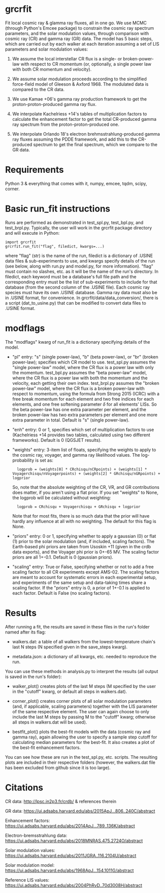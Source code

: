
# grcrfit

Fit local cosmic ray & glamma ray fluxes, all in one go. We use MCMC (through Python's Emcee package) to constrain the cosmic ray spectrum parameters, and the solar modulation values, through comparison with cosmic ray (CR) and gamma ray (GR) data. The model has 5 basic steps, which are carried out by each walker at each iteration assuming a set of LIS parameters and solar modulation values:

1. We assume the local interstellar CR flux is a single- or broken-power-law with respect to CR momentum (or, optionally, a single power law with both CR momentum and velocity).

2. We assume solar modulation proceeds according to the simplified force-field model of Gleeson & Axford 1968. The modulated data is compared to the CR data.

2. We use Kamae +06's gamma ray production framework to get the proton-proton-produced gamma ray flux.

3. We interpolate Kachelriess +14's tables of multiplication factors to calculate the enhancement factor to get the total CR-produced gamma ray spectrum from the proton-proton-produced one.

4. We interpolate Orlando 18's electron brehmsstrahlung-produced gamma ray fluxes assuming the PDDE framework, and add this to the CR-produced spectrum to get the final spectrum, which we compare to the GR data.


# Requirements

Python 3 & everything that comes with it, numpy, emcee, tqdm, scipy, corner.


# Basic run_fit instructions

Runs are performed as demonstrated in test_spl.py, test_bpl.py, and test_brpl.py. Typically, the user will work in the grcrfit package directory and will execute in Python:

    import grcrfit
    grcrfit.run_fit("flag", filedict, kwargs=...)

where "flag" (str) is the name of the run, filedict is a dictionary of .USINE data files & sub-experiments to use, and kwargs specify details of the run (see below, along with run.py and model.py, for more information). "flag" must contain no slashes, etc. as it will be the name of the run's directory. In filedict, each keyword must be a database's full file path and the corresponding entry must be the list of sub-experiments to include for that database (from the second column of the .USINE file). Each cosmic ray species must have its own .USINE database. Gamma ray data must also be in .USINE format, for convenience. In grcrfit/data/data_conversion/, there is a script (dat_to_usine.py) that can be modified to convert data files to .USINE format.


# modflags

The "modflags" kwarg of run_fit is a dictionary specifying details of the model.

- "pl" entry: "s" (single power-law), "b" (beta power-law), or "br" (broken power-law); specifies which CR model to use. test_spl.py assumes the "single power-law" model, where the CR flux is a power law with only the momentum. test_bpl.py assumes the "beta power-law" model, where the CR flux is a power law with both the momentum and the velocity, each getting their own index. test_brpl.py assumes the "broken power-law" model, where the CR flux is a broken power-law with respect to momentum, using the formula from Strong 2015 (ICRC) with a free break momentum for each element and two free indices for each elements, and one free softening parameter $\delta$ for all elements' LISs. So the beta power-law has one extra parameter per element, and the broken power-law has two extra parameters per element and one more extra parameter in total. Default is "s" (single power-law).

- "enh" entry: 0 or 1, specifies which set of multiplication factors to use (Kachelriess +14 provides two tables, calculated using two different frameworks). Default is 0 (QGSJET results).

- "weights" entry: 3-item list of floats, specifying the weights to apply to the cosmic ray, voyager, and gamma ray likelihood values. The log-probability is set as:

        logprob = (weights[0] * CRchisqu/nCRpoints) + (weights[1] * Voyagerchisqu/nVoyagerpoints) + (weights[2] * GRchisqu/nGRpoints) + logprior

    So, note that the absolute weighting of the CR, VR, and GR contributions does matter, if you aren't using a flat prior. If you set "weights" to None, the logprob will be calculated without weighting:
    
        logprob = CRchisqu + Voyagerchisqu + GRchisqu + logprior
    
    Note that for most fits, there is so much data that the prior will have hardly any influence at all with no weighting. The default for this flag is None.

- "priors" entry: 0 or 1, specifying whether to apply a gaussian (0) or flat (1) prior to the solar modulation (and, if included, scaling factors). The Earth-based phi priors are taken from Usoskin +11 (given in the crdb data exports), and the Voyager phi prior is 0+-65 MV. The scaling factor priors are all 1+-0.1. Default is 0 (gaussian priors).

- "scaling" entry: True or False, specifying whether or not to add a free scaling factor to all CR experiments except AMS-02. The scaling factors are meant to account for systematic errors in each experimental setup, and experiments of the same setup and data-taking times share a scaling factor. If the "priors" entry is 0, a prior of 1+-0.1 is applied to each factor. Default is False (no scaling factors).


# Results

After running a fit, the results are saved in these files in the run's folder named after its flag:

- walkers.dat: a table of all walkers from the lowest-temperature chain's last N steps (N specified given in the save_steps kwarg).

- metadata.json: a dictionary of all kwargs, etc. needed to reproduce the run.

You can use these methods in analysis.py to interpret the results (all output is saved in the run's folder):

- walker_plot() creates plots of the last M steps (M specified by the user in the "cutoff" kwarg, or default all steps in walkers.dat).

- corner_plot() creates corner plots of all solar modulation parameters (and, if applicable, scaling parameters) together with the LIS parameter of the same respective element. The user can again choose to only include the last M steps by passing M to the "cutoff" kwarg; otherwise all steps in walkers.dat will be used).

- bestfit_plot() plots the best-fit models with the data (cosmic ray and gamma ray), again allowing the user to specify a sample step cutoff for calculating median parameters for the best-fit. It also creates a plot of the best-fit enhancement factors.

You can see how these are run in the test_spl.py, etc. scripts. The resulting plots are included in their respective folders (however, the walkers.dat file has been excluded from github since it is too large).


# Citations

CR data: http://lpsc.in2p3.fr/crdb/ & references therein

GR data: https://ui.adsabs.harvard.edu/abs/2015ApJ...806..240C/abstract

Enhancement factors: https://ui.adsabs.harvard.edu/abs/2014ApJ...789..136K/abstract

Electron-bremsstrahlung data: https://ui.adsabs.harvard.edu/abs/2018MNRAS.475.2724O/abstract

Solar modulation values: https://ui.adsabs.harvard.edu/abs/2011JGRA..116.2104U/abstract

Solar modulation model: https://ui.adsabs.harvard.edu/abs/1968ApJ...154.1011G/abstract

Reference LIS values: https://ui.adsabs.harvard.edu/abs/2004PhRvD..70d3008H/abstract
